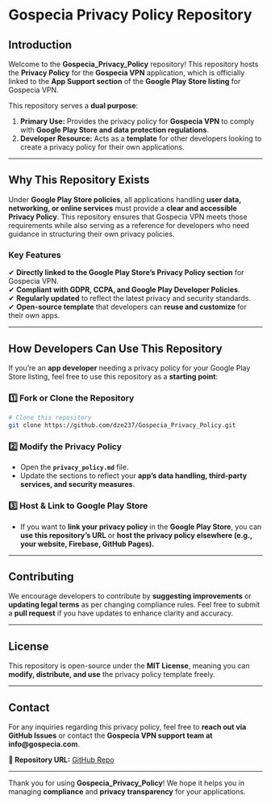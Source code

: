 # **Gospecia Privacy Policy Repository**

## **Introduction**

Welcome to the **Gospecia\_Privacy\_Policy** repository! This repository hosts the **Privacy Policy** for the **Gospecia VPN** application, which is officially linked to the **App Support section** of the **Google Play Store listing** for Gospecia VPN.

This repository serves a **dual purpose**:

1. **Primary Use:** Provides the privacy policy for **Gospecia VPN** to comply with **Google Play Store and data protection regulations**.
2. **Developer Resource:** Acts as a **template** for other developers looking to create a privacy policy for their own applications.

---

## **Why This Repository Exists**

Under **Google Play Store policies**, all applications handling **user data, networking, or online services** must provide a **clear and accessible Privacy Policy**. This repository ensures that Gospecia VPN meets those requirements while also serving as a reference for developers who need guidance in structuring their own privacy policies.

### **Key Features**

✔ **Directly linked to the Google Play Store’s Privacy Policy section** for Gospecia VPN.\
✔ **Compliant with GDPR, CCPA, and Google Play Developer Policies**.\
✔ **Regularly updated** to reflect the latest privacy and security standards.\
✔ **Open-source template** that developers can **reuse and customize** for their own apps.

---

## **How Developers Can Use This Repository**

If you’re an **app developer** needing a privacy policy for your Google Play Store listing, feel free to use this repository as a **starting point**:

### **1️⃣ Fork or Clone the Repository**

```bash
# Clone this repository
git clone https://github.com/dze237/Gospecia_Privacy_Policy.git
```

### **2️⃣ Modify the Privacy Policy**

- Open the **`privacy_policy.md`** file.
- Update the sections to reflect your **app’s data handling, third-party services, and security measures**.

### **3️⃣ Host & Link to Google Play Store**

- If you want to **link your privacy policy** in the **Google Play Store**, you can **use this repository’s URL** or **host the privacy policy elsewhere (e.g., your website, Firebase, GitHub Pages).**

---

## **Contributing**

We encourage developers to contribute by **suggesting improvements** or **updating legal terms** as per changing compliance rules. Feel free to submit a **pull request** if you have updates to enhance clarity and accuracy.

---

## **License**

This repository is open-source under the **MIT License**, meaning you can **modify, distribute, and use** the privacy policy template freely.

---

## **Contact**

For any inquiries regarding this privacy policy, feel free to **reach out via GitHub Issues** or contact the **Gospecia VPN support team at info\@gospecia.com**.

**🔗 Repository URL:** [GitHub Repo](https://github.com/dze237/Gospecia_Privacy_Policy)

---

Thank you for using **Gospecia\_Privacy\_Policy**! We hope it helps you in managing **compliance** and **privacy transparency** for your applications.

